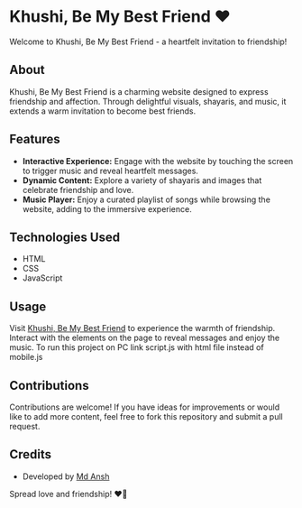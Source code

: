 # Khushi, Be My Best Friend ❤️

Welcome to Khushi, Be My Best Friend - a heartfelt invitation to friendship!

## About

Khushi, Be My Best Friend is a charming website designed to express friendship and affection. Through delightful visuals, shayaris, and music, it extends a warm invitation to become best friends.

## Features

- **Interactive Experience:** Engage with the website by touching the screen to trigger music and reveal heartfelt messages.
- **Dynamic Content:** Explore a variety of shayaris and images that celebrate friendship and love.
- **Music Player:** Enjoy a curated playlist of songs while browsing the website, adding to the immersive experience.

## Technologies Used

- HTML
- CSS
- JavaScript

## Usage

Visit [Khushi, Be My Best Friend](https://codebydeveloper.github.io/khushi_bestfrnd/) to experience the warmth of friendship. Interact with the elements on the page to reveal messages and enjoy the music.
To run this project on PC link script.js with html file instead of mobile.js

## Contributions

Contributions are welcome! If you have ideas for improvements or would like to add more content, feel free to fork this repository and submit a pull request.

## Credits

- Developed by [Md Ansh](https://github.com/codebydeveloper)


Spread love and friendship! ❤️🤝
